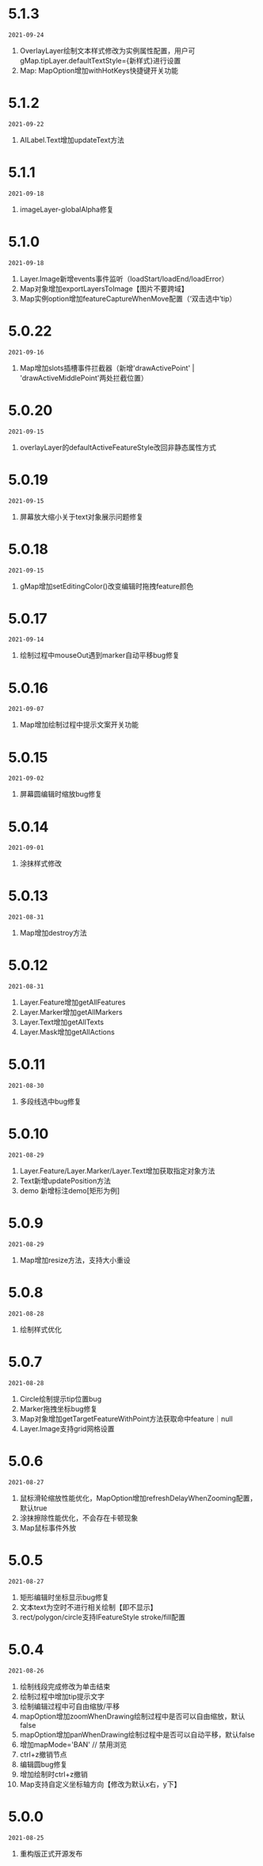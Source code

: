 # 5.1.3
`2021-09-24`
1. OverlayLayer绘制文本样式修改为实例属性配置，用户可gMap.tipLayer.defaultTextStyle={新样式}进行设置
2. Map: MapOption增加withHotKeys快捷键开关功能

# 5.1.2
`2021-09-22`
1. AILabel.Text增加updateText方法

# 5.1.1
`2021-09-18`
1. imageLayer-globalAlpha修复

# 5.1.0
`2021-09-18`
1. Layer.Image新增events事件监听（loadStart/loadEnd/loadError）
2. Map对象增加exportLayersToImage【图片不要跨域】
3. Map实例option增加featureCaptureWhenMove配置（‘双击选中’tip）

# 5.0.22
`2021-09-16`
1. Map增加slots插槽事件拦截器（新增'drawActivePoint' | 'drawActiveMiddlePoint'两处拦截位置）

# 5.0.20
`2021-09-15`
1. overlayLayer的defaultActiveFeatureStyle改回非静态属性方式

# 5.0.19
`2021-09-15`
1. 屏幕放大缩小关于text对象展示问题修复

# 5.0.18
`2021-09-15`
1. gMap增加setEditingColor()改变编辑时拖拽feature颜色

# 5.0.17
`2021-09-14`
1. 绘制过程中mouseOut遇到marker自动平移bug修复

# 5.0.16
`2021-09-07`
1. Map增加绘制过程中提示文案开关功能

# 5.0.15
`2021-09-02`
1. 屏幕圆编辑时缩放bug修复

# 5.0.14
`2021-09-01`
1. 涂抹样式修改

# 5.0.13
`2021-08-31`
1. Map增加destroy方法

# 5.0.12
`2021-08-31`
1. Layer.Feature增加getAllFeatures
2. Layer.Marker增加getAllMarkers
3. Layer.Text增加getAllTexts
4. Layer.Mask增加getAllActions

# 5.0.11
`2021-08-30`
1. 多段线选中bug修复

# 5.0.10
`2021-08-29`
1. Layer.Feature/Layer.Marker/Layer.Text增加获取指定对象方法
2. Text新增updatePosition方法
3. demo 新增标注demo[矩形为例]

# 5.0.9
`2021-08-29`
1. Map增加resize方法，支持大小重设

# 5.0.8
`2021-08-28`
1. 绘制样式优化

# 5.0.7
`2021-08-28`
1. Circle绘制提示tip位置bug
2. Marker拖拽坐标bug修复
3. Map对象增加getTargetFeatureWithPoint方法获取命中feature｜null
4. Layer.Image支持grid网格设置

# 5.0.6
`2021-08-27`
1. 鼠标滑轮缩放性能优化，MapOption增加refreshDelayWhenZooming配置，默认true
2. 涂抹擦除性能优化，不会存在卡顿现象
3. Map鼠标事件外放

# 5.0.5
`2021-08-27`
1. 矩形编辑时坐标显示bug修复
2. 文本text为空时不进行相关绘制【即不显示】
3. rect/polygon/circle支持IFeatureStyle stroke/fill配置

# 5.0.4
`2021-08-26`
1. 绘制线段完成修改为单击结束
2. 绘制过程中增加tip提示文字
3. 绘制编辑过程中可自由缩放/平移
4. mapOption增加zoomWhenDrawing绘制过程中是否可以自由缩放，默认false
4. mapOption增加panWhenDrawing绘制过程中是否可以自动平移，默认false
5. 增加mapMode='BAN' // 禁用浏览
6. ctrl+z撤销节点
7. 编辑圆bug修复
8. 增加绘制时ctrl+z撤销
9. Map支持自定义坐标轴方向【修改为默认x右，y下】

# 5.0.0
`2021-08-25`
1. 重构版正式开源发布
